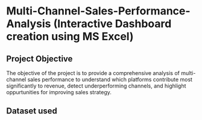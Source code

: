 # Multi-Channel-Sales-Performance-Analysis (Interactive Dashboard creation using MS Excel)

## Project Objective
The objective of the project is to provide a comprehensive analysis of multi-channel sales performance to understand which platforms contribute most significantly to revenue, detect underperforming channels, and highlight oppurtunities for improving sales strategy.

## Dataset used
